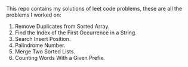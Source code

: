 This repo contains my solutions of leet code problems, these are all the problems I worked on:  
001. Remove Duplicates from Sorted Array.  
002. Find the Index of the First Occurrence in a String.  
003. Search Insert Position.  
004. Palindrome Number.  
005. Merge Two Sorted Lists.  
006. Counting Words With a Given Prefix.  
